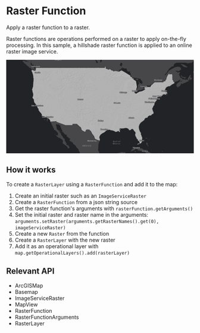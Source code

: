 # Raster Function

Apply a raster function to a raster.

Raster functions are operations performed on a raster to apply on-the-fly processing. In this sample, a hillshade raster function is applied to an online raster image service.

![](RasterFunction.png)

## How it works

To create a `RasterLayer` using a `RasterFunction` and add it to the map:

1.  Create an initial raster such as an `ImageServiceRaster`
2.  Create a `RasterFunction` from a json string source
3.  Get the raster function's arguments with `rasterFunction.getArguments()`
4.  Set the initial raster and raster name in the arguments: `arguments.setRaster(arguments.getRasterNames().get(0), imageServiceRaster)`
5.  Create a new `Raster` from the function
6.  Create a `RasterLayer` with the new raster
7.  Add it as an operational layer with `map.getOperationalLayers().add(rasterLayer)`

## Relevant API

*   ArcGISMap
*   Basemap
*   ImageServiceRaster
*   MapView
*   RasterFunction
*   RasterFunctionArguments
*   RasterLayer
